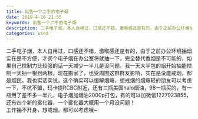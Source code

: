 ```yaml
---
title: 出售一个二手的电子烟
date: 2019-4-16 21:55
keywords: 出售一个二手的电子烟
description: 二手电子烟，本人自用过，口感还不错，激喉感还是有的，由于之前办公环境抽烟实在是不方便，才买个电子烟在办公室将就抽一下，完全替代香烟是不可能的，如果自己控制力比较强的话一天减少一半儿是没问题，我一天大半包的烟开始抽能控制一天抽一根到两根，现在
categories: used
---
```

<td class="t_f" id="postmessage_3521901">

二手电子烟，本人自用过，口感还不错，激喉感还是有的，由于之前办公环境抽烟实在是不方便，才买个电子烟在办公室将就抽一下，完全替代香烟是不可能的，如果自己控制力比较强的话一天减少一半儿是没问题，我一天大半包的烟开始抽能控制一天抽一根到两根，现在搬家了，也受周围这群群友影响，实在是没能戒烟，都是烟民，我也实话实说，这个确实可以缓解烟瘾，想戒烟的烟瘾轻的朋友可以考虑一下，不坑不骗，玛卡提RCBC附近，还有三瓶美国halo烟油，98一瓶买的，有一瓶用了差不多一半儿，电子烟加烟油2000p打包，有的可以加微信1227923855，还有四个新的雾化器，一个雾化器大概用一个月没问题！<br/>
工作抽不开身，想戒烟，都可以考虑哦~<br/>
<img alt="" border="0" class="zoom" data-cf-modified-2fddddbeea56fcf900c8e49c-="" file="http://www.flw.ph/data/appbyme/upload/image/201904/16/eImJwe05jlqw.jpg" id="aimg_GiXB7" lazyloadthumb="1" onclick="" onmouseover="" src="http://www.flw.ph/data/appbyme/upload/image/201904/16/eImJwe05jlqw.jpg"/><br/>
<br/>
<img alt="" border="0" class="zoom" data-cf-modified-2fddddbeea56fcf900c8e49c-="" file="http://www.flw.ph/data/appbyme/upload/image/201904/16/cwGDwZMg4QFK.jpg" id="aimg_F821g" lazyloadthumb="1" onclick="" onmouseover="" src="http://www.flw.ph/data/appbyme/upload/image/201904/16/cwGDwZMg4QFK.jpg"/><br/>
<br/>
<img alt="" border="0" class="zoom" data-cf-modified-2fddddbeea56fcf900c8e49c-="" file="http://www.flw.ph/data/appbyme/upload/image/201904/16/7ZGzUGLUbHsB.jpg" id="aimg_Aj22b" lazyloadthumb="1" onclick="" onmouseover="" src="http://www.flw.ph/data/appbyme/upload/image/201904/16/7ZGzUGLUbHsB.jpg"/><br/>
<br/>
<img alt="" border="0" class="zoom" data-cf-modified-2fddddbeea56fcf900c8e49c-="" file="http://www.flw.ph/data/appbyme/upload/image/201904/16/7KPfhfkpY4pw.jpg" id="aimg_m69E0" lazyloadthumb="1" onclick="" onmouseover="" src="http://www.flw.ph/data/appbyme/upload/image/201904/16/7KPfhfkpY4pw.jpg"/><br/>
<br/>
<img alt="" border="0" class="zoom" data-cf-modified-2fddddbeea56fcf900c8e49c-="" file="http://www.flw.ph/data/appbyme/upload/image/201904/16/SlTh8DqBJr8H.jpg" id="aimg_pnYv2" lazyloadthumb="1" onclick="" onmouseover="" src="http://www.flw.ph/data/appbyme/upload/image/201904/16/SlTh8DqBJr8H.jpg"/><br/>
<br/>
</td>
